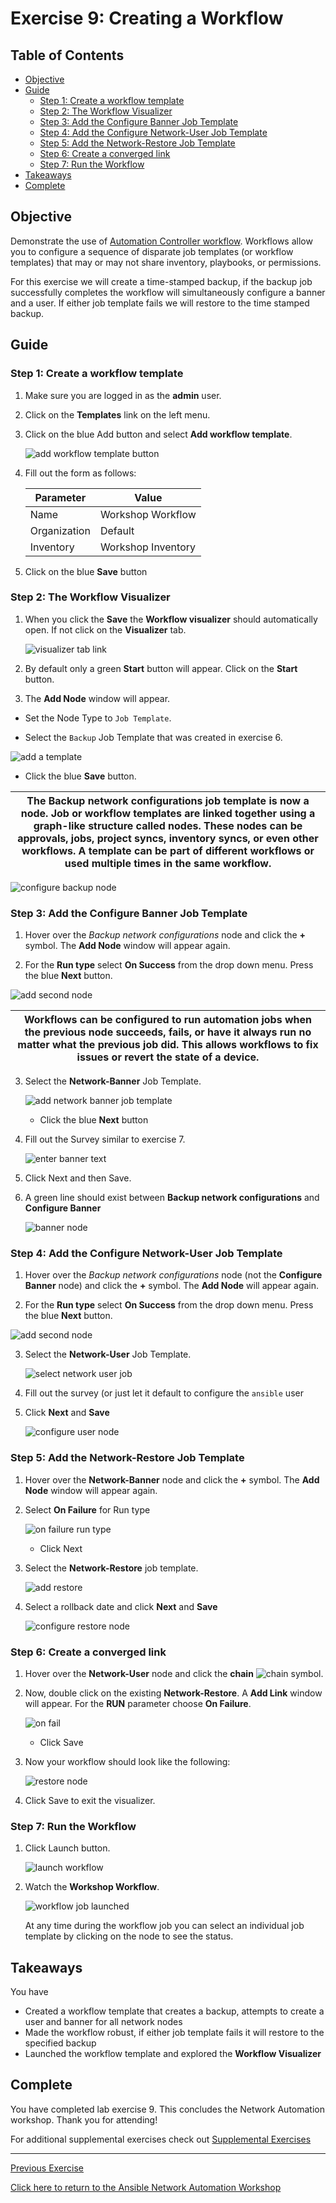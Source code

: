 # Exercise 9: Creating a Workflow

## Table of Contents

* [Objective](#objective)
* [Guide](#guide)
  * [Step 1: Create a workflow template](#step-1-create-a-workflow-template)
  * [Step 2: The Workflow Visualizer](#step-2-the-workflow-visualizer)
  * [Step 3: Add the Configure Banner Job Template](#step-3-add-the-configure-banner-job-template)
  * [Step 4: Add the Configure Network-User Job Template](#step-4-add-the-configure-network-user-job-template)
  * [Step 5: Add the Network-Restore Job Template](#step-5-add-the-network-restore-job-template)
  * [Step 6: Create a converged link](#step-6-create-a-converged-link)
  * [Step 7: Run the Workflow](#step-7-run-the-workflow)
* [Takeaways](#takeaways)
* [Complete](#complete)

## Objective

Demonstrate the use of [Automation Controller workflow](https://docs.ansible.com/automation-controller/latest/html/userguide/workflows.html).  Workflows allow you to configure a sequence of disparate job templates (or workflow templates) that may or may not share inventory, playbooks, or permissions.

For this exercise we will create a time-stamped backup, if the backup job successfully completes the workflow will simultaneously configure a banner and a user.  If either job template fails we will restore to the time stamped backup.

## Guide

### Step 1: Create a workflow template

1. Make sure you are logged in as the **admin** user.

2. Click on the **Templates** link on the left menu.

3. Click on the blue Add button and select  **Add workflow template**.

   ![add workflow template button](images/controller_add_workflow.png)

4. Fill out the form as follows:

   | Parameter | Value |
   |---|---|
   | Name  | Workshop Workflow  |
   |  Organization |  Default |
   |  Inventory |  Workshop Inventory |

5. Click on the blue **Save** button

### Step 2: The Workflow Visualizer

1. When you click the **Save** the **Workflow visualizer** should automatically open.  If not click on the  **Visualizer** tab.

   ![visualizer tab link](images/visualizer_tab.png)

2. By default only a green **Start** button will appear.  Click on the **Start** button.

3. The **Add Node** window will appear.  

  * Set the Node Type to `Job Template`.

  * Select the `Backup` Job Template that was created in exercise 6.

   ![add a template](images/add_backup_node.png)

  * Click the blue **Save** button.

  <table>
  <thead>
    <tr>
      <th>The <b>Backup network configurations</b> job template is now a node.  Job or workflow templates are linked together using a graph-like structure called nodes. These nodes can be approvals, jobs, project syncs, inventory syncs, or even other workflows. A template can be part of different workflows or used multiple times in the same workflow. </th>
    </tr>
  </thead>
  </table>

   ![configure backup node](images/step2_workflow.png)

### Step 3: Add the Configure Banner Job Template

1. Hover over the *Backup network configurations* node and click the **+** symbol.  The **Add Node** window will appear again.

2.  For the **Run type** select **On Success** from the drop down menu.  Press the blue **Next** button.

   ![add second node](images/step3_add_node.png)

   <table>
   <thead>
     <tr>
       <th>Workflows can be configured to run automation jobs when the previous node succeeds, fails, or have it always run no matter what the previous job did.  This allows workflows to fix issues or revert the state of a device.
       </th>
     </tr>
   </thead>
   </table>

3. Select the **Network-Banner** Job Template.

   ![add network banner job template](images/step3_add_network_banner.png)

   * Click the blue **Next** button

4. Fill out the Survey similar to exercise 7.

   ![enter banner text](images/step3_add_network_survey.png)

5. Click Next and then Save.

4. A green line should exist between **Backup network configurations** and **Configure Banner**

   ![banner node](images/step3_final.png)

### Step 4: Add the Configure Network-User Job Template

1. Hover over the *Backup network configurations* node (not the **Configure Banner** node) and click the **+** symbol.  The **Add Node** will appear again.

2.  For the **Run type** select **On Success** from the drop down menu.  Press the blue **Next** button.

   ![add second node](images/step3_add_node.png)

3. Select the **Network-User** Job Template.  

   ![select network user job](images/step4_add_node.png)

4. Fill out the survey (or just let it default to configure the `ansible` user

5. Click **Next** and **Save**

   ![configure user node](images/step4_final.png)

### Step 5: Add the Network-Restore Job Template

1. Hover over the **Network-Banner** node and click the **+** symbol.  The **Add Node** window will appear again.

2. Select **On Failure** for Run type

   ![on failure run type](images/step5_on_failure.png)

   * Click Next

3. Select the **Network-Restore** job template.

   ![add restore](images/step5_add_node_restore.png)

4. Select a rollback date and click **Next** and **Save**

   ![configure restore node](images/step5_final.png)


### Step 6: Create a converged link

1. Hover over the **Network-User** node and click the **chain** ![chain](images/chain.png) symbol.

2. Now, double click on the existing **Network-Restore**.  A **Add Link** window will appear.  For the **RUN** parameter choose **On Failure**.

   ![on fail](images/step6_on_fail.png)

   *  Click Save

3. Now your workflow should look like the following:

   ![restore node](images/step6_complete_workflow.png)

4. Click Save to exit the visualizer.

### Step 7: Run the Workflow

1. Click Launch button.

   ![launch workflow](images/step7_launch.png)

2. Watch the **Workshop Workflow**.

   ![workflow job launched](images/step7_final.png)

   At any time during the workflow job you can select an individual job template by clicking on the node to see the status.

## Takeaways

You have

* Created a workflow template that creates a backup, attempts to create a user and banner for all network nodes
* Made the workflow robust, if either job template fails it will restore to the specified backup
* Launched the workflow template and explored the **Workflow Visualizer**

## Complete

You have completed lab exercise 9.  This concludes the Network Automation workshop.  Thank you for attending!

For additional supplemental exercises check out [Supplemental Exercises](../supplemental/README.md)

---
[Previous Exercise](../8-controller-rbac/README-UI.md)

[Click here to return to the Ansible Network Automation Workshop](../README-UI.md)

